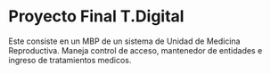 # Proyecto Final T.Digital

Este consiste en un MBP de un sistema de Unidad de Medicina Reproductiva. 
Maneja control de acceso, mantenedor de entidades e ingreso de tratamientos medicos.